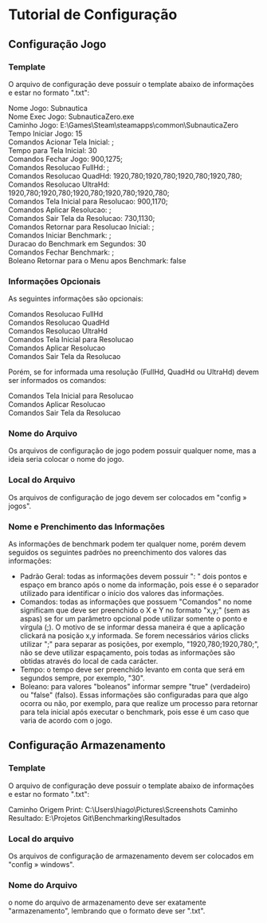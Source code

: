 # Tutorial de Configuração

## Configuração Jogo

### Template

O arquivo de configuração deve possuir o template abaixo de informações e estar no formato ".txt":

Nome Jogo: Subnautica <br>
Nome Exec Jogo: SubnauticaZero.exe <br>
Caminho Jogo: E:\Games\Steam\steamapps\common\SubnauticaZero <br>
Tempo Iniciar Jogo: 15 <br>
Comandos Acionar Tela Inicial: ; <br>
Tempo para Tela Inicial: 30 <br>
Comandos Fechar Jogo: 900,1275; <br>
Comandos Resolucao FullHd: ; <br>
Comandos Resolucao QuadHd: 1920,780;1920,780;1920,780;1920,780; <br>
Comandos Resolucao UltraHd: 1920,780;1920,780;1920,780;1920,780;1920,780; <br>
Comandos Tela Inicial para Resolucao: 900,1170; <br>
Comandos Aplicar Resolucao: ; <br>
Comandos Sair Tela da Resolucao: 730,1130; <br>
Comandos Retornar para Resolucao Inicial: ; <br>
Comandos Iniciar Benchmark: ; <br>
Duracao do Benchmark em Segundos: 30 <br>
Comandos Fechar Benchmark: ; <br>
Boleano Retornar para o Menu apos Benchmark: false <br>

### Informações Opcionais

As seguintes informações são opcionais:

Comandos Resolucao FullHd <br>
Comandos Resolucao QuadHd <br>
Comandos Resolucao UltraHd <br>
Comandos Tela Inicial para Resolucao <br>
Comandos Aplicar Resolucao <br>
Comandos Sair Tela da Resolucao <br>

Porém, se for informada uma resolução (FullHd, QuadHd ou UltraHd) devem ser informados os comandos:

Comandos Tela Inicial para Resolucao <br>
Comandos Aplicar Resolucao <br>
Comandos Sair Tela da Resolucao<br>

### Nome do Arquivo

Os arquivos de configuração de jogo podem possuir qualquer nome, mas a ideia seria colocar o nome do jogo.

### Local do Arquivo

Os arquivos de configuração de jogo devem ser colocados em "config » jogos".

### Nome e Prenchimento das Informações

As informações de benchmark podem ter qualquer nome, porém devem seguidos os seguintes padrões no preenchimento dos valores das informações:

- Padrão Geral: todas as informações devem possuir ": " dois pontos e espaço em branco após o nome da informação, pois esse é o separador utilizado para identificar o início dos valores das informações.
- Comandos: todas as informações que possuem "Comandos" no nome significam que deve ser preenchido o X e Y no formato "x,y;" (sem as aspas) se for um parâmetro opcional pode utilizar somente o ponto e vírgula (;). O motivo de se informar dessa maneira é que a aplicação clickará na posição x,y informada. Se forem necessários vários clicks utilizar ";" para separar as posições, por exemplo, "1920,780;1920,780;", não se deve utilizar espaçamento, pois todas as informações são obtidas através do local de cada carácter.
- Tempo: o tempo deve ser preenchido levanto em conta que será em segundos sempre, por exemplo, "30".
- Boleano: para valores "boleanos" informar sempre "true" (verdadeiro) ou "false" (falso). Essas informações são configuradas para que algo ocorra ou não, por exemplo, para que realize um processo para retornar para tela inicial após executar o benchmark, pois esse é um caso que varia de acordo com o jogo.

## Configuração Armazenamento

### Template

O arquivo de configuração deve possuir o template abaixo de informações e estar no formato ".txt":

Caminho Origem Print: C:\Users\hiago\Pictures\Screenshots
Caminho Resultado: E:\Projetos Git\Benchmarking\Resultados

### Local do arquivo

Os arquivos de configuração de armazenamento devem ser colocados em "config » windows".

### Nome do Arquivo

o nome do arquivo de armazenamento deve ser exatamente "armazenamento", lembrando que o formato deve ser ".txt".
